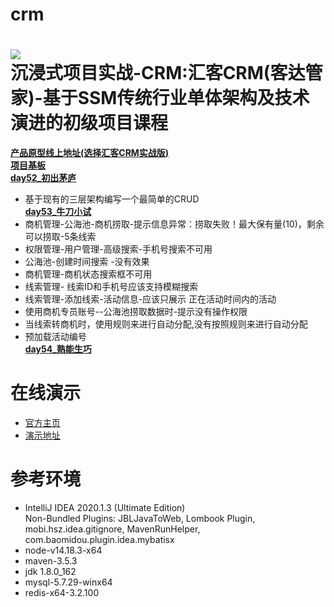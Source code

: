 # crm
![](https://pip.itcast.cn/uploads/5e0583b1d715498c9ea637fe5ed94697.png)  
**沉浸式项目实战-CRM:汇客CRM(客达管家)-基于SSM传统行业单体架构及技术演进的初级项目课程**
=========================
[**产品原型线上地址(选择汇客CRM实战版)**](https://app.mockplus.cn/s/hvKXEoWW3g2l)  
[**项目基板**](https://github.com/LMWC/crm/tree/master)  
[**day52_初出茅庐**](https://github.com/LMWC/crm/tree/day52_%E5%88%9D%E5%87%BA%E8%8C%85%E5%BA%90)  
- 基于现有的三层架构编写一个最简单的CRUD  
[**day53_牛刀小试**](https://github.com/LMWC/crm/tree/day53_%E7%89%9B%E5%88%80%E5%B0%8F%E8%AF%95)  
- 商机管理-公海池-商机捞取-提示信息异常：捞取失败！最大保有量(10)，剩余可以捞取-5条线索
- 权限管理-用户管理-高级搜索-手机号搜索不可用
- 公海池-创建时间搜索 -没有效果
- 商机管理-商机状态搜索框不可用
- 线索管理- 线索ID和手机号应该支持模糊搜索
- 线索管理-添加线索-活动信息-应该只展示 正在活动时间内的活动
- 使用商机专员账号--公海池捞取数据时-提示没有操作权限
- 当线索转商机时，使用规则来进行自动分配,没有按照规则来进行自动分配
- 预加载活动编号  
[**day54_熟能生巧**](https://github.com/LMWC/crm/tree/day54_%E7%86%9F%E8%83%BD%E7%94%9F%E5%B7%A7)  



**在线演示**
=========================
- [官方主页](https://pip.itcast.cn/java-hk)
- [演示地址](http://huike-crm.itheima.net/#/login)



**参考环境**
=========================
- IntelliJ IDEA 2020.1.3 (Ultimate Edition)  
  Non-Bundled Plugins: JBLJavaToWeb, Lombook Plugin, mobi.hsz.idea.gitignore, MavenRunHelper,        com.baomidou.plugin.idea.mybatisx
- node-v14.18.3-x64
- maven-3.5.3
- jdk 1.8.0_162
- mysql-5.7.29-winx64
- redis-x64-3.2.100
